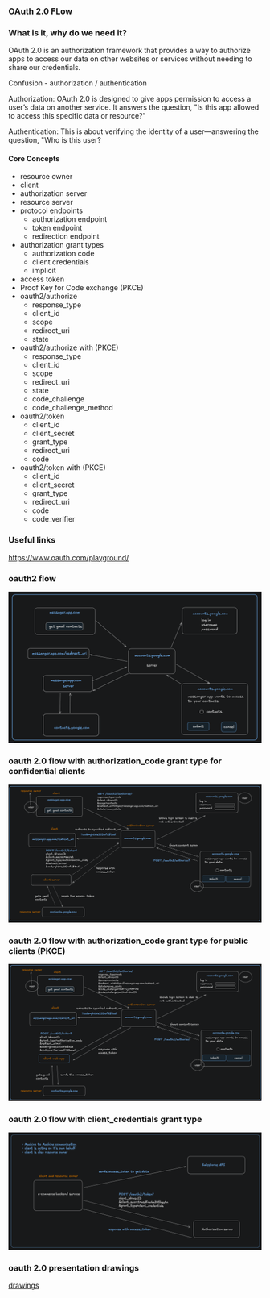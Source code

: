 ### OAuth 2.0 FLow

### What is it, why do we need it?
OAuth 2.0 is an authorization framework that provides a way to authorize apps to access our data on other websites or services
without needing to share our credentials.

Confusion - authorization / authentication

Authorization: OAuth 2.0 is designed to give apps permission to access a user’s data on another service. It answers the question,
"Is this app allowed to access this specific data or resource?"

Authentication: This is about verifying the identity of a user—answering the question, "Who is this user?

#### Core Concepts

- resource owner
- client
- authorization server
- resource server
- protocol endpoints
  - authorization endpoint
  - token endpoint
  - redirection endpoint
- authorization grant types
  - authorization code
  - client credentials
  - implicit
- access token
- Proof Key for Code exchange (PKCE)
- oauth2/authorize
    - response_type
    - client_id
    - scope
    - redirect_uri
    - state
- oauth2/authorize with (PKCE)
  - response_type
  - client_id
  - scope
  - redirect_uri
  - state
  - code_challenge
  - code_challenge_method
- oauth2/token
    - client_id
    - client_secret
    - grant_type
    - redirect_uri
    - code
- oauth2/token with (PKCE)
  - client_id
  - client_secret
  - grant_type
  - redirect_uri
  - code
  - code_verifier

### Useful links
https://www.oauth.com/playground/

### oauth2 flow
![img.png](img.png)

### oauth 2.0 flow with authorization_code grant type for confidential clients
![img_1.png](img_1.png)

### oauth 2.0 flow with authorization_code grant type for public clients (PKCE)
![img_2.png](img_2.png)

### oauth 2.0 flow with client_credentials grant type
![img_3.png](img_3.png)


### oauth 2.0 presentation drawings
[drawings](./oauth2.0.png)